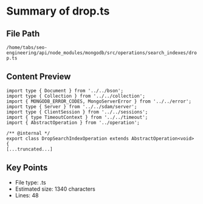 # Summary of drop.ts
  
## File Path
`/home/tabs/seo-engineering/api/node_modules/mongodb/src/operations/search_indexes/drop.ts`

## Content Preview
```
import type { Document } from '../../bson';
import type { Collection } from '../../collection';
import { MONGODB_ERROR_CODES, MongoServerError } from '../../error';
import type { Server } from '../../sdam/server';
import type { ClientSession } from '../../sessions';
import { type TimeoutContext } from '../../timeout';
import { AbstractOperation } from '../operation';

/** @internal */
export class DropSearchIndexOperation extends AbstractOperation<void> {
[...truncated...]
```

## Key Points
- File type: .ts
- Estimated size: 1340 characters
- Lines: 48
